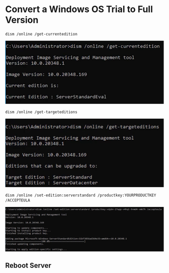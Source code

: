 # Convert a Windows OS Trial to Full Version

```
dism /online /get-currentedition
```

![alt text](../Assets/ConvertTrialToFull/Image1.png)

```
dism /online /get-targeteditions
```

![alt text](../Assets/ConvertTrialToFull/image2.png)

```
dism /online /set-edition:serverstandard /productkey:YOURPRODUCTKEY /ACCEPTEULA
```

![alt text](../Assets/ConvertTrialToFull/IMAGE3.png)

## Reboot Server